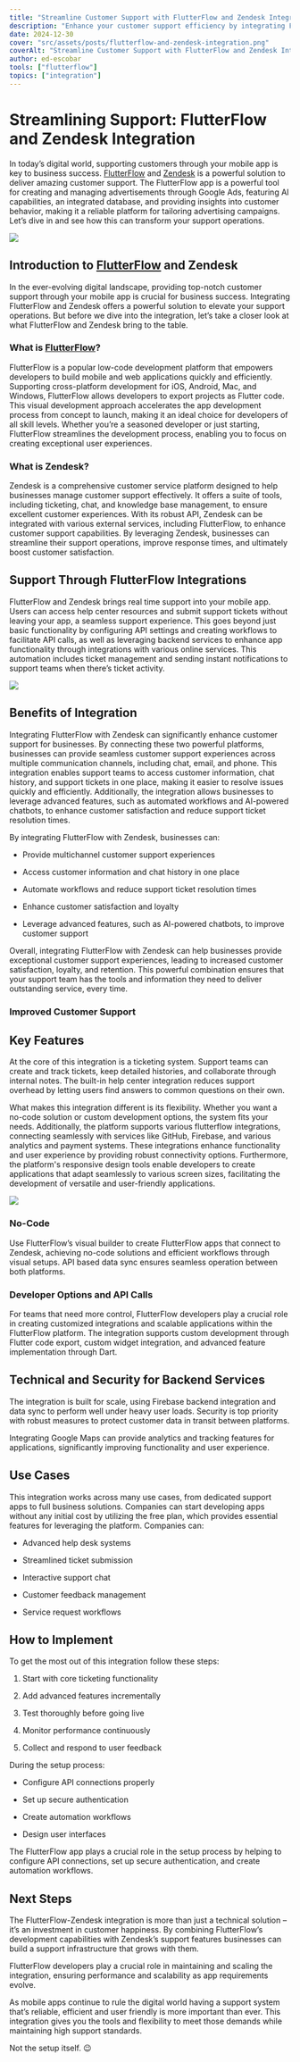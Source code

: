```yaml
---
title: "Streamline Customer Support with FlutterFlow and Zendesk Integration"
description: "Enhance your customer support efficiency by integrating FlutterFlow with Zendesk. Discover practical steps to optimize your workflow. Read the article now!"
date: 2024-12-30
cover: "src/assets/posts/flutterflow-and-zendesk-integration.png"
coverAlt: "Streamline Customer Support with FlutterFlow and Zendesk Integration"
author: ed-escobar
tools: ["flutterflow"]
topics: ["integration"]
---
```


# Streamlining Support: FlutterFlow and Zendesk Integration

In today’s digital world, supporting customers through your mobile app is key to business success. [FlutterFlow](https://www.flutterflow.io/) and [Zendesk](https://www.zendesk.com/) is a powerful solution to deliver amazing customer support. The FlutterFlow app is a powerful tool for creating and managing advertisements through Google Ads, featuring AI capabilities, an integrated database, and providing insights into customer behavior, making it a reliable platform for tailoring advertising campaigns. Let’s dive in and see how this can transform your support operations.

![](https://images.surferseo.art/3d066d97-8325-4cb5-af24-3ab9ea7ec065.png)

## Introduction to [FlutterFlow](https://www.flutterflow.io/) and Zendesk

In the ever-evolving digital landscape, providing top-notch customer support through your mobile app is crucial for business success. Integrating FlutterFlow and Zendesk offers a powerful solution to elevate your support operations. But before we dive into the integration, let’s take a closer look at what FlutterFlow and Zendesk bring to the table.

### What is [FlutterFlow](https://www.flutterflow.io/)?

FlutterFlow is a popular low-code development platform that empowers developers to build mobile and web applications quickly and efficiently. Supporting cross-platform development for iOS, Android, Mac, and Windows, FlutterFlow allows developers to export projects as Flutter code. This visual development approach accelerates the app development process from concept to launch, making it an ideal choice for developers of all skill levels. Whether you’re a seasoned developer or just starting, FlutterFlow streamlines the development process, enabling you to focus on creating exceptional user experiences.

### What is Zendesk?

Zendesk is a comprehensive customer service platform designed to help businesses manage customer support effectively. It offers a suite of tools, including ticketing, chat, and knowledge base management, to ensure excellent customer experiences. With its robust API, Zendesk can be integrated with various external services, including FlutterFlow, to enhance customer support capabilities. By leveraging Zendesk, businesses can streamline their support operations, improve response times, and ultimately boost customer satisfaction.

## Support Through FlutterFlow Integrations

FlutterFlow and Zendesk brings real time support into your mobile app. Users can access help center resources and submit support tickets without leaving your app, a seamless support experience. This goes beyond just basic functionality by configuring API settings and creating workflows to facilitate API calls, as well as leveraging backend services to enhance app functionality through integrations with various online services. This automation includes ticket management and sending instant notifications to support teams when there’s ticket activity.

![](https://images.surferseo.art/9538128f-373e-453a-993d-168c002428f4.png)

## Benefits of Integration

Integrating FlutterFlow with Zendesk can significantly enhance customer support for businesses. By connecting these two powerful platforms, businesses can provide seamless customer support experiences across multiple communication channels, including chat, email, and phone. This integration enables support teams to access customer information, chat history, and support tickets in one place, making it easier to resolve issues quickly and efficiently. Additionally, the integration allows businesses to leverage advanced features, such as automated workflows and AI-powered chatbots, to enhance customer satisfaction and reduce support ticket resolution times.

By integrating FlutterFlow with Zendesk, businesses can:

- Provide multichannel customer support experiences

- Access customer information and chat history in one place

- Automate workflows and reduce support ticket resolution times

- Enhance customer satisfaction and loyalty

- Leverage advanced features, such as AI-powered chatbots, to improve customer support

Overall, integrating FlutterFlow with Zendesk can help businesses provide exceptional customer support experiences, leading to increased customer satisfaction, loyalty, and retention. This powerful combination ensures that your support team has the tools and information they need to deliver outstanding service, every time.

### Improved Customer Support

## Key Features

At the core of this integration is a ticketing system. Support teams can create and track tickets, keep detailed histories, and collaborate through internal notes. The built-in help center integration reduces support overhead by letting users find answers to common questions on their own.

What makes this integration different is its flexibility. Whether you want a no-code solution or custom development options, the system fits your needs. Additionally, the platform supports various flutterflow integrations, connecting seamlessly with services like GitHub, Firebase, and various analytics and payment systems. These integrations enhance functionality and user experience by providing robust connectivity options. Furthermore, the platform's responsive design tools enable developers to create applications that adapt seamlessly to various screen sizes, facilitating the development of versatile and user-friendly applications.

![](https://images.surferseo.art/d2521750-2f11-4706-b3c4-2053a2d44b0a.png)

### No-Code

Use FlutterFlow’s visual builder to create FlutterFlow apps that connect to Zendesk, achieving no-code solutions and efficient workflows through visual setups. API based data sync ensures seamless operation between both platforms.

### Developer Options and API Calls

For teams that need more control, FlutterFlow developers play a crucial role in creating customized integrations and scalable applications within the FlutterFlow platform. The integration supports custom development through Flutter code export, custom widget integration, and advanced feature implementation through Dart.

## Technical and Security for Backend Services

The integration is built for scale, using Firebase backend integration and data sync to perform well under heavy user loads. Security is top priority with robust measures to protect customer data in transit between platforms.

Integrating Google Maps can provide analytics and tracking features for applications, significantly improving functionality and user experience.

## Use Cases

This integration works across many use cases, from dedicated support apps to full business solutions. Companies can start developing apps without any initial cost by utilizing the free plan, which provides essential features for leveraging the platform. Companies can:

- Advanced help desk systems

- Streamlined ticket submission

- Interactive support chat

- Customer feedback management

- Service request workflows

## How to Implement

To get the most out of this integration follow these steps:

1. Start with core ticketing functionality

2. Add advanced features incrementally

3. Test thoroughly before going live

4. Monitor performance continuously

5. Collect and respond to user feedback

During the setup process:

- Configure API connections properly

- Set up secure authentication

- Create automation workflows

- Design user interfaces

The FlutterFlow app plays a crucial role in the setup process by helping to configure API connections, set up secure authentication, and create automation workflows.

## Next Steps

The FlutterFlow-Zendesk integration is more than just a technical solution – it’s an investment in customer happiness. By combining FlutterFlow’s development capabilities with Zendesk’s support features businesses can build a support infrastructure that grows with them.

FlutterFlow developers play a crucial role in maintaining and scaling the integration, ensuring performance and scalability as app requirements evolve.

As mobile apps continue to rule the digital world having a support system that’s reliable, efficient and user friendly is more important than ever. This integration gives you the tools and flexibility to meet those demands while maintaining high support standards.

Not the setup itself. 😉
